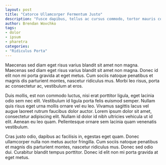 ```yaml
---
layout: post
title: "Catorce Ullamcorper Fermentum Justo"
description: "Fusce dapibus, tellus ac cursus commodo, tortor mauris condimentum nibh, ut fermentum massa justo sit amet risus. Vivamus sagittis lacus vel augue laoreet rutrum faucibus dolor auctor."
author: Brendan Wovchko
tags:
- dolor
- ipsum
- pharetra
categories:
- "Ridiculus Porta"
---
```


Maecenas sed diam eget risus varius blandit sit amet non magna. Maecenas sed diam eget risus varius blandit sit amet non magna. Donec id elit non mi porta gravida at eget metus. Cum sociis natoque penatibus et magnis dis parturient montes, nascetur ridiculus mus. Morbi leo risus, porta ac consectetur ac, vestibulum at eros.

Duis mollis, est non commodo luctus, nisi erat porttitor ligula, eget lacinia odio sem nec elit. Vestibulum id ligula porta felis euismod semper. Nullam quis risus eget urna mollis ornare vel eu leo. Vivamus sagittis lacus vel augue laoreet rutrum faucibus dolor auctor. Lorem ipsum dolor sit amet, consectetur adipiscing elit. Nullam id dolor id nibh ultricies vehicula ut id elit. Aenean eu leo quam. Pellentesque ornare sem lacinia quam venenatis vestibulum.

Cras justo odio, dapibus ac facilisis in, egestas eget quam. Donec ullamcorper nulla non metus auctor fringilla. Cum sociis natoque penatibus et magnis dis parturient montes, nascetur ridiculus mus. Donec sed odio dui. Curabitur blandit tempus porttitor. Donec id elit non mi porta gravida at eget metus.

